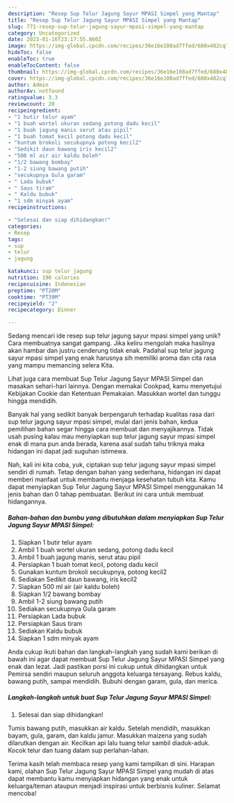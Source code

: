 ```yaml
---
description: "Resep Sup Telur Jagung Sayur MPASI Simpel yang Mantap"
title: "Resep Sup Telur Jagung Sayur MPASI Simpel yang Mantap"
slug: 771-resep-sup-telur-jagung-sayur-mpasi-simpel-yang-mantap
category: Uncategorized
date: 2023-01-16T23:17:55.860Z
image: https://img-global.cpcdn.com/recipes/36e16e108ad7ffed/680x482cq70/sup-telur-jagung-sayur-mpasi-simpel-foto-resep-utama.jpg
hideToc: false
enableToc: true
enableTocContent: false
thumbnail: https://img-global.cpcdn.com/recipes/36e16e108ad7ffed/680x482cq70/sup-telur-jagung-sayur-mpasi-simpel-foto-resep-utama.jpg
cover: https://img-global.cpcdn.com/recipes/36e16e108ad7ffed/680x482cq70/sup-telur-jagung-sayur-mpasi-simpel-foto-resep-utama.jpg
author: Admin
authorAv: notfound
ratingvalue: 3.3
reviewcount: 20
recipeingredient:
- "1 butir telur ayam"
- "1 buah wortel ukuran sedang potong dadu kecil"
- "1 buah jagung manis serut atau pipil"
- "1 buah tomat kecil potong dadu kecil"
- "kuntum brokoli secukupnya potong kecil2"
- "Sedikit daun bawang iris kecil2"
- "500 ml air air kaldu boleh"
- "1/2 bawang bombay"
- "1-2 siung bawang putih"
- "secukupnya Gula garam"
- " Lada bubuk"
- " Saus tiram"
- " Kaldu bubuk"
- "1 sdm minyak ayam"
recipeinstructions:

- "Selesai dan siap dihidangkan!"
categories:
- Resep
tags:
- sup
- telur
- jagung

katakunci: sup telur jagung 
nutrition: 190 calories
recipecuisine: Indonesian
preptime: "PT20M"
cooktime: "PT39M"
recipeyield: "2"
recipecategory: Dinner

---
```





Sedang mencari ide resep sup telur jagung sayur mpasi simpel yang unik? Cara membuatnya sangat gampang. Jika keliru mengolah maka hasilnya akan hambar dan justru cenderung tidak enak. Padahal sup telur jagung sayur mpasi simpel yang enak harusnya sih memiliki aroma dan cita rasa yang mampu memancing selera Kita.





Lihat juga cara membuat Sup Telur Jagung Sayur MPASI Simpel dan masakan sehari-hari lainnya. Dengan memakai Cookpad, kamu menyetujui Kebijakan Cookie dan Ketentuan Pemakaian. Masukkan wortel dan tunggu hingga mendidih.

Banyak hal yang sedikit banyak berpengaruh terhadap kualitas rasa dari sup telur jagung sayur mpasi simpel, mulai dari jenis bahan, kedua pemilihan bahan segar hingga cara membuat dan menyajikannya. Tidak usah pusing kalau mau menyiapkan sup telur jagung sayur mpasi simpel enak di mana pun anda berada, karena asal sudah tahu triknya maka hidangan ini dapat jadi suguhan istimewa.






Nah, kali ini kita coba, yuk, ciptakan sup telur jagung sayur mpasi simpel sendiri di rumah. Tetap dengan bahan yang sederhana, hidangan ini dapat memberi manfaat untuk membantu menjaga kesehatan tubuh kita. Kamu dapat menyiapkan Sup Telur Jagung Sayur MPASI Simpel menggunakan 14 jenis bahan dan 0 tahap pembuatan. Berikut ini cara untuk membuat hidangannya.

<!--inarticleads1-->

##### Bahan-bahan dan bumbu yang dibutuhkan dalam menyiapkan Sup Telur Jagung Sayur MPASI Simpel:

1. Siapkan 1 butir telur ayam
1. Ambil 1 buah wortel ukuran sedang, potong dadu kecil
1. Ambil 1 buah jagung manis, serut atau pipil
1. Persiapkan 1 buah tomat kecil, potong dadu kecil
1. Gunakan kuntum brokoli secukupnya, potong kecil2
1. Sediakan Sedikit daun bawang, iris kecil2
1. Siapkan 500 ml air (air kaldu boleh)
1. Siapkan 1/2 bawang bombay
1. Ambil 1-2 siung bawang putih
1. Sediakan secukupnya Gula garam
1. Persiapkan  Lada bubuk
1. Persiapkan  Saus tiram
1. Sediakan  Kaldu bubuk
1. Siapkan 1 sdm minyak ayam


Anda cukup ikuti bahan dan langkah-langkah yang sudah kami berikan di bawah ini agar dapat membuat Sup Telur Jagung Sayur MPASI Simpel yang enak dan lezat. Jadi pastikan porsi ini cukup untuk dihidangkan untuk Pemirsa sendiri maupun seluruh anggota keluarga tersayang. Rebus kaldu, bawang putih, sampai mendidih. Bubuhi dengan garam, gula, dan merica. 

<!--inarticleads2-->

##### Langkah-langkah untuk buat Sup Telur Jagung Sayur MPASI Simpel:


1. Selesai dan siap dihidangkan!

Tumis bawang putih, masukkan air kaldu. Setelah mendidih, masukkan bayam, gula, garam, dan kaldu jamur. Masukkan maizena yang sudah dilarutkan dengan air. Kecilkan api lalu tuang telur sambil diaduk-aduk. Kocok telur dan tuang dalam sup perlahan-lahan. 

Terima kasih telah membaca resep yang kami tampilkan di sini. Harapan kami, olahan Sup Telur Jagung Sayur MPASI Simpel yang mudah di atas dapat membantu kamu menyiapkan hidangan yang enak untuk keluarga/teman ataupun menjadi inspirasi untuk berbisnis kuliner. Selamat mencoba!
